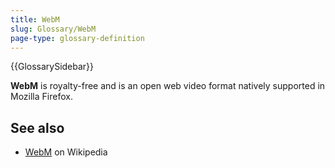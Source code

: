 ```yaml
---
title: WebM
slug: Glossary/WebM
page-type: glossary-definition
---
```


{{GlossarySidebar}}

**WebM** is royalty-free and is an open web video format natively supported in Mozilla Firefox.

## See also

- [WebM](https://en.wikipedia.org/wiki/WebM) on Wikipedia
